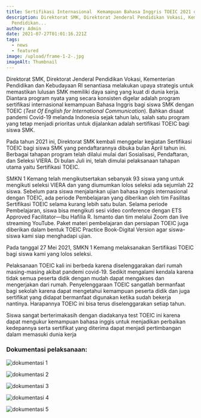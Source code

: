 ```yaml
---
title: Sertifikasi Internasional  Kemampuan Bahasa Inggris TOEIC 2021 di SMKN 1 Kemang
description: Direktorat SMK, Direktorat Jenderal Pendidikan Vokasi, Kementerian
  Pendidikan...
author: Admin
date: 2021-07-27T01:01:16.221Z
tags: 
  - news
  - featured
image: /upload/frame-1-2-.jpg
imageAlt: Thumbnail
---
```

Direktorat SMK, Direktorat Jenderal Pendidikan Vokasi, Kementerian Pendidikan dan Kebudayaan RI senantiasa melakukan upaya strategis untuk memastikan lulusan SMK memiliki daya saing yang kuat di dunia kerja. Diantara program nyata yang secara konsisten digelar adalah program sertifikasi internasional kemampuan Bahasa Inggris bagi siswa SMK dengan TOEIC (*Test Of English for International Communication*). Bahkan disaat pandemi Covid-19 melanda Indonesia sejak tahun lalu, salah satu program yang tetap menjadi prioritas untuk dijalankan adalah sertifikasi TOEIC bagi siswa SMK.

Pada tahun 2021 ini, Direktorat SMK kembali menggelar kegiatan Sertifikasi TOEIC bagi siswa SMK yang pendaftarannya dibuka bulan April tahun ini. Berbagai tahapan program telah dilalui mulai dari Sosialisasi, Pendaftaran, dan Seleksi VIERA. Di bulan Juli ini, telah dimulai pelaksanaan tahapan utama yaitu Sertifikasi TOEIC.

SMKN 1 Kemang telah mengikutsertakan sebanyak 93 siswa yang untuk mengikuti seleksi VIERA dan yang diumumkan lolos seleksi ada sejumlah 22 siswa. Sebelum para siswa menjalankan ujian bahasa inggis internasional dengan TOEIC, ada periode Pembelajaran yang diberikan oleh tim Fasilitas Sertifikasi TOEIC selama kurang lebih satu bulan. Selama periode Pembelajaran, siswa bisa mengikuti sesi video conference dengan ETS Approved Facilitator—Ibu Hafilia R. Ismanto dan tim melalui Zoom dan live streaming YouTube. Paket materi pembelajaran dan persiapan TOEIC juga diberikan dalam bentuk TOEIC Practice Book-Digital Version agar siswa-siswa kami siap menghadapi ujian.

Pada tanggal 27 Mei 2021, SMKN 1 Kemang melaksanakan Sertifikasi TOEIC bagi siswa kami  yang lolos seleksi. 

Pelaksanaan TOEIC kali ini berbeda karena diselenggarakan dari rumah masing-masing akibat pandemi covid-19.  Sedikit mengalami kendala karena tidak semua peserta didik dengan mudah dapat mengakses dan mengerjakan dari rumah. Penyelenggaraan TOEIC sangatlah bermanfaat bagi sekolah karena dapat mengetahui kemampuan peserta didik dan juga sertifikat yang didapat bermanfaat digunakan ketika sudah bekerja nantinya. Harapannya TOEIC ini bisa terus diselenggarakan setiap tahun.

Siswa sangat berterimakasih dengan diadakanya test TOEIC ini karena dapat mengukur kemampuan bahasa inggis untuk menjadikan perbaikan kedepannya serta sertifikat yang diterima dapat menjadi pertimbangan dalam memasuki dunia kerja

### Dokumentasi pelaksanaan:



![dokumentasi 1](/upload/whatsapp-image-2021-07-27-at-09.28.11.jpeg "dokumentasi 1")

![dokumentasi 2](/upload/whatsapp-image-2021-07-27-at-09.28.10.jpeg "dokumentasi 2")

![dokumentasi 3](/upload/whatsapp-image-2021-07-27-at-09.28.09.jpeg "dokumentasi 3")

![dokumentasi 4](/upload/whatsapp-image-2021-07-27-at-09.28.08.jpeg "dokumentasi 4")

![dokumentasi 5](/upload/whatsapp-image-2021-07-27-at-09.28.07.jpeg "dokumentasi 5")